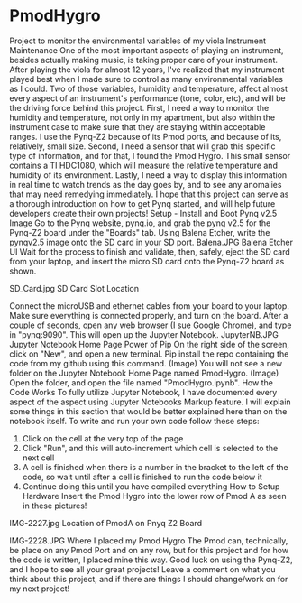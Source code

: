 # PmodHygro
Project to monitor the environmental variables of my viola 
Instrument Maintenance
One of the most important aspects of playing an instrument, besides actually making music, is taking proper care of your instrument. After playing the viola for almost 12 years, I've realized that my instrument played best when I made sure to control as many environmental variables as I could. Two of those variables, humidity and temperature, affect almost every aspect of an instrument's performance (tone, color, etc), and will be the driving force behind this project. 
First, I need a way to monitor the humidity and temperature, not only in my apartment, but also within the instrument case to make sure that they are staying within acceptable ranges. I use the Pynq-Z2 because of its Pmod ports, and because of its, relatively, small size. Second, I need a sensor that will grab this specific type of information, and for that, I found the Pmod Hygro. This small sensor contains a TI HDC1080, which will measure the relative temperature and humidity of its environment. Lastly, I need a way to display this information in real time to watch trends as the day goes by, and to see any anomalies that may need remedying immediately. 
I hope that this project can serve as a thorough introduction on how to get Pynq started, and will help future developers create their own projects! 
Setup - Install and Boot Pynq v2.5 Image
Go to the Pynq website, pynq.io, and grab the pynq v2.5 for the Pynq-Z2 board under the "Boards" tab. 
Using Balena Etcher, write the pynqv2.5 image onto the SD card in your SD port. 
Balena.JPG
Balena Etcher UI
Wait for the process to finish and validate, then, safely, eject the SD card from your laptop, and insert the micro SD card onto the Pynq-Z2 board as shown. 

SD_Card.jpg
SD Card Slot Location

Connect the microUSB and ethernet cables from your board to your laptop. 
Make sure everything is connected properly, and turn on the board. After a couple of seconds, open any web browser (I sue Google Chrome), and type in "pynq:9090". This will open up the Jupyter Notebook. 
JupyterNB.JPG
Jupyter Notebook Home Page
Power of Pip 
On the right side of the screen, click on "New", and open a new terminal. Pip install the repo containing the code from my github using this command. 
(Image)
You will not see a new folder on the Jupyter Notebook Home Page named PmodHygro. 
(Image)
Open the folder, and open the file named "PmodHygro.ipynb". 
How the Code Works
To fully utilize Jupyter Notebook, I have documented every aspect of the aspect using Jupyter Notebooks Markup feature. I will explain some things in this section that would be better explained here than on the notebook itself. 
To write and run your own code follow these steps:
1) Click on the cell at the very top of the page
2) Click "Run", and this will auto-increment which cell is selected to the next cell
3) A cell is finished when there is a number in the bracket to the left of the code, so wait until after a cell is finished to run the code below it
4) Continue doing this until you have compiled everything
How to Setup Hardware
Insert the Pmod Hygro into the lower row of Pmod A as seen in these pictures! 

IMG-2227.jpg
Location of PmodA on Pnyq Z2 Board

IMG-2228.JPG
Where I placed my Pmod Hygro
 The Pmod can, technically, be place on any Pmod Port and on any row, but for this project and for how the code is written, I placed mine this way. 
Good luck on using the Pynq-Z2, and I hope to see all your great projects! Leave a comment on what you think about this project, and if there are things I should change/work on for my next project! 
